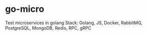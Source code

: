 # go-micro
Test microservices in golang
Stack: Golang, JS, Docker, RabbitMQ, PostgreSQL, MongoDB, Redis, RPC, gRPC

